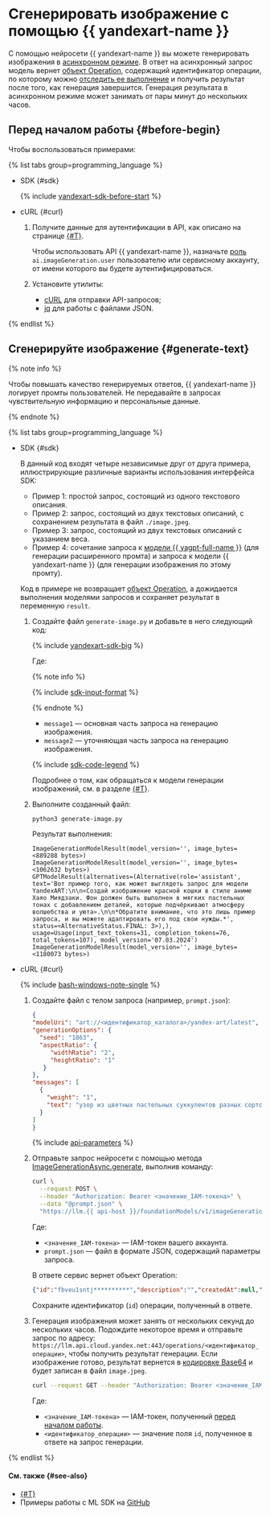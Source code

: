 # Сгенерировать изображение с помощью {{ yandexart-name }}

С помощью нейросети {{ yandexart-name }} вы можете генерировать изображения в [асинхронном режиме](../../concepts/index.md#working-mode). В ответ на асинхронный запрос модель вернет [объект Operation](../../../api-design-guide/concepts/operation.md), содержащий идентификатор операции, по которому можно [отследить ее выполнение](../../../api-design-guide/concepts/operation.md#monitoring) и получить результат после того, как генерация завершится. Генерация результата в асинхронном режиме может занимать от пары минут до нескольких часов.

## Перед началом работы {#before-begin}

Чтобы воспользоваться примерами:

{% list tabs group=programming_language %}

- SDK {#sdk}

  {% include [yandexart-sdk-before-start](../../../_includes/foundation-models/yandexart/yandexart-sdk-before-start.md) %}

- cURL {#curl}

  1. Получите данные для аутентификации в API, как описано на странице [{#T}](../../api-ref/authentication.md).

      Чтобы использовать API {{ yandexart-name }}, назначьте [роль](../../security/index.md#imageGeneration-user) `ai.imageGeneration.user` пользователю или сервисному аккаунту, от имени которого вы будете аутентифицироваться.
  1. Установите утилиты:

      * [cURL](https://curl.haxx.se) для отправки API-запросов;
      * [jq](https://github.com/jqlang/jq) для работы с файлами JSON.

{% endlist %}

## Сгенерируйте изображение {#generate-text}

{% note info %}

Чтобы повышать качество генерируемых ответов, {{ yandexart-name }} логирует промты пользователей. Не передавайте в запросах чувствительную информацию и персональные данные.

{% endnote %}

{% list tabs group=programming_language %}

- SDK {#sdk}

  В данный код входят четыре независимые друг от друга примера, иллюстрирующие различные варианты использования интерфейса SDK:
  * Пример 1: простой запрос, состоящий из одного текстового описания.
  * Пример 2: запрос, состоящий из двух текстовых описаний, с сохранением результата в файл `./image.jpeg`.
  * Пример 3: запрос, состоящий из двух текстовых описаний с указанием веса.
  * Пример 4: сочетание запроса к [модели {{ yagpt-full-name }}](../../../foundation-models/concepts/yandexgpt/models.md) (для генерации расширенного промта) и запроса к модели {{ yandexart-name }} (для генерации изображения по этому промту).

  Код в примере не возвращает [объект Operation](../../../api-design-guide/concepts/operation.md), а дожидается выполнения моделями запросов и сохраняет результат в переменную `result`.

  1. Создайте файл `generate-image.py` и добавьте в него следующий код:

      {% include [yandexart-sdk-big](../../../_includes/foundation-models/examples/yandexart-sdk-big.md) %}

      Где:

      {% note info %}

      {% include [sdk-input-format](../../../_includes/foundation-models/sdk-input-format.md) %}

      {% endnote %}

      * `message1` — основная часть запроса на генерацию изображения.
      * `message2` — уточняющая часть запроса на генерацию изображения.

      {% include [sdk-code-legend](../../../_includes/foundation-models/examples/sdk-code-legend.md) %}

      Подробнее о том, как обращаться к модели генерации изображений, см. в разделе [{#T}](../../concepts/yandexart/models.md#addressing-models).
      
  1. Выполните созданный файл:

      ```bash
      python3 generate-image.py
      ```

      Результат выполнения:

      ```text
      ImageGenerationModelResult(model_version='', image_bytes=<889288 bytes>)
      ImageGenerationModelResult(model_version='', image_bytes=<1062632 bytes>)
      GPTModelResult(alternatives=(Alternative(role='assistant', text='Вот пример того, как может выглядеть запрос для модели YandexART:\n\n«Создай изображение красной кошки в стиле аниме Хаяо Миядзаки. Фон должен быть выполнен в мягких пастельных тонах с добавлением деталей, которые подчёркивают атмосферу волшебства и уюта».\n\n*Обратите внимание, что это лишь пример запроса, и вы можете адаптировать его под свои нужды.*', status=<AlternativeStatus.FINAL: 3>),), usage=Usage(input_text_tokens=31, completion_tokens=76, total_tokens=107), model_version='07.03.2024')
      ImageGenerationModelResult(model_version='', image_bytes=<1180073 bytes>)
      ```

- cURL {#curl}

  {% include [bash-windows-note-single](../../../_includes/translate/bash-windows-note-single.md) %}

  1. Создайте файл с телом запроса (например, `prompt.json`):

     ```json
     {
     "modelUri": "art://<идентификатор_каталога>/yandex-art/latest",
     "generationOptions": {
       "seed": "1863",
       "aspectRatio": {
          "widthRatio": "2",
          "heightRatio": "1"
        }
     },
     "messages": [
       {
         "weight": "1",
         "text": "узор из цветных пастельных суккулентов разных сортов, hd full wallpaper, четкий фокус, множество сложных деталей, глубина кадра, вид сверху"
       }
     ]
     }
     ```

     {% include [api-parameters](../../../_includes/foundation-models/yandexart/api-parameters.md) %}

  1. Отправьте запрос нейросети с помощью метода [ImageGenerationAsync.generate](../../image-generation/api-ref/ImageGenerationAsync/generate.md), выполнив команду:

     ```bash
     curl \
       --request POST \
       --header "Authorization: Bearer <значение_IAM-токена>" \
       --data "@prompt.json" \
       "https://llm.{{ api-host }}/foundationModels/v1/imageGenerationAsync"
     ```

     Где:

     * `<значение_IAM-токена>` — IAM-токен вашего аккаунта.
     * `prompt.json` — файл в формате JSON, содержащий параметры запроса.

     В ответе сервис вернет объект Operation:

     ```json
     {"id":"fbveu1sntj**********","description":"","createdAt":null,"createdBy":"","modifiedAt":null,"done":false,"metadata":null}
     ```

     Сохраните идентификатор (`id`) операции, полученный в ответе.

  1. Генерация изображения может занять от нескольких секунд до нескольких часов. Подождите некоторое время и отправьте запрос по адресу: `https://llm.api.cloud.yandex.net:443/operations/<идентификатор_операции>`, чтобы получить результат генерации. Если изображение готово, результат вернется в [кодировке Base64](https://ru.wikipedia.org/wiki/Base64) и будет записан в файл `image.jpeg`. 

     ```bash
     curl --request GET --header "Authorization: Bearer <значение_IAM-токена>" https://llm.api.cloud.yandex.net:443/operations/<идентификатор_операции> | jq -r '.response | .image' | base64 -d > image.jpeg
     ```

     Где:

     * `<значение_IAM-токена>` — IAM-токен, полученный [перед началом работы](#before-begin).
     * `<идентификатор_операции>` — значение поля `id`, полученное в ответе на запрос генерации.

{% endlist %}

#### См. также {#see-also}

* [{#T}](../../concepts/yandexart/index.md)
* Примеры работы с ML SDK на [GitHub](https://github.com/yandex-cloud/yandex-cloud-ml-sdk/tree/master/examples/sync/image_generation)